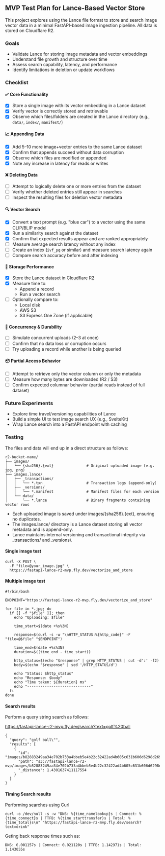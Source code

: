 ## MVP Test Plan for Lance-Based Vector Store

This project explores using the Lance file format to store and search image vector data in a minimal FastAPI-based image ingestion pipeline. All data is stored on Cloudflare R2.

### Goals

- Validate Lance for storing image metadata and vector embeddings
- Understand file growth and structure over time
- Assess search capability, latency, and performance
- Identify limitations in deletion or update workflows

### Checklist

#### ✅ Core Functionality

- [x] Store a single image with its vector embedding in a Lance dataset
- [x] Verify vector is correctly stored and retrievable
- [x] Observe which files/folders are created in the Lance directory (e.g., `data/`, `index/`, `manifest/`)

#### 📈 Appending Data

- [x] Add 5–10 more image+vector entries to the same Lance dataset
- [x] Confirm that appends succeed without data corruption
- [x] Observe which files are modified or appended
- [x] Note any increase in latency for reads or writes

#### ❌ Deleting Data

- [ ] Attempt to logically delete one or more entries from the dataset
- [ ] Verify whether deleted entries still appear in searches
- [ ] Inspect the resulting files for deletion vector metadata

#### 🔍 Vector Search

- [x] Convert a text prompt (e.g. "blue car") to a vector using the same CLIP/BLIP model
- [x] Run a similarity search against the dataset
- [x] Confirm that expected results appear and are ranked appropriately
- [ ] Measure average search latency without any index
- [ ] Create an index (`ivf_pq` or similar) and measure search latency again
- [ ] Compare search accuracy before and after indexing

#### 🚀 Storage Performance

- [x] Store the Lance dataset in Cloudflare R2
- [x] Measure time to:
  - Append a record
  - Run a vector search
- [ ] Optionally compare to:
  - Local disk
  - AWS S3
  - S3 Express One Zone (if applicable)

#### 🔁 Concurrency & Durability

- [ ] Simulate concurrent uploads (2–3 at once)
- [ ] Confirm that no data loss or corruption occurs
- [ ] Try uploading a record while another is being queried

#### 📦 Partial Access Behavior

- [ ] Attempt to retrieve only the vector column or only the metadata
- [ ] Measure how many bytes are downloaded (R2 / S3)
- [ ] Confirm expected columnar behavior (partial reads instead of full dataset)

### Future Experiments

- Explore time travel/versioning capabilities of Lance
- Build a simple UI to test image search UX (e.g., SvelteKit)
- Wrap Lance search into a FastAPI endpoint with caching

### Testing

The files and data will end up in a direct structure as follows:

```
r2-bucket-name/
├── images/
│   └── {sha256}.{ext}               # Original uploaded image (e.g. jpg, png)
├── images.lance/
│   ├── _transactions/
│   │   └── *.txn                    # Transaction logs (append-only)
│   ├── _versions/
│   │   └── *.manifest               # Manifest files for each version
│   └── data/
│       └── *.lance                  # Binary fragments containing vector rows
```

* Each uploaded image is saved under images/{sha256}.{ext}, ensuring no duplicates.
* The images.lance/ directory is a Lance dataset storing all vector metadata and is append-only.
* Lance maintains internal versioning and transactional integrity via _transactions/ and _versions/.


#### Single image test

```
curl -X POST \
  -F "file=@your_image.jpg" \
  https://fastapi-lance-r2-mvp.fly.dev/vectorize_and_store
```

#### Multiple image test

```
#!/bin/bash

ENDPOINT="https://fastapi-lance-r2-mvp.fly.dev/vectorize_and_store"

for file in *.jpg; do
  if [[ -f "$file" ]]; then
    echo "Uploading: $file"

    time_start=$(date +%s%3N)

    response=$(curl -s -w "\nHTTP_STATUS:%{http_code}" -F "file=@$file" "$ENDPOINT")

    time_end=$(date +%s%3N)
    duration=$((time_end - time_start))

    http_status=$(echo "$response" | grep HTTP_STATUS | cut -d':' -f2)
    body=$(echo "$response" | sed '/HTTP_STATUS/d')

    echo "Status: $http_status"
    echo "Response: $body"
    echo "Time taken: ${duration} ms"
    echo "-----------------------------"
  fi
done
```

#### Search results

Perform a query string search as follows:

https://fastapi-lance-r2-mvp.fly.dev/search?text=golf%20ball


```
{
  "query": "golf ball\"",
  "results": [
    {
      "id": "images/b82883249aa34e702b733a4bbeb5e4b22c32422ad4b605c631b606d6298d2691.jpg",
      "path": "s3://fastapi-lance-r2-mvp/images/b82883249aa34e702b733a4bbeb5e4b22c32422ad4b605c631b606d6298d2691.jpg",
      "_distance": 1.4301637411117554
    }
  ]
}
```

#### Timing Search results

Performing searches using Curl

```
curl -o /dev/null -s -w "DNS: %{time_namelookup}s | Connect: %{time_connect}s | TTFB: %{time_starttransfer}s | Total: %{time_total}s\n" "https://fastapi-lance-r2-mvp.fly.dev/search?text=drink"
```

Geting back response times such as:

```
DNS: 0.001157s | Connect: 0.021120s | TTFB: 1.142971s | Total: 1.143055s
```